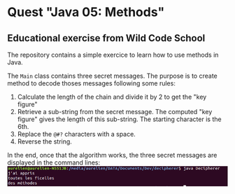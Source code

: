 # Quest "Java 05: Methods"

## Educational exercise from Wild Code School

The repository contains a simple exercice to learn how to use methods in Java.

The <code>Main</code> class contains three secret messages. The purpose is to create method to decode thoses messages following some rules: 
1. Calculate the length of the chain and divide it by 2 to get the "key figure"
2. Retrieve a sub-string from the secret message. The computed "key figure" gives the length of this sub-string. The starting character is the 6th.
3. Replace the <code>@#?</code> characters with a space.
4. Reverse the string. 

In the end, once that the algorithm works, the three secret messages are displayed in the command lines: 
![screen capture](https://github.com/0reldev/decipherer/blob/master/screen-capture.png?raw=true)





